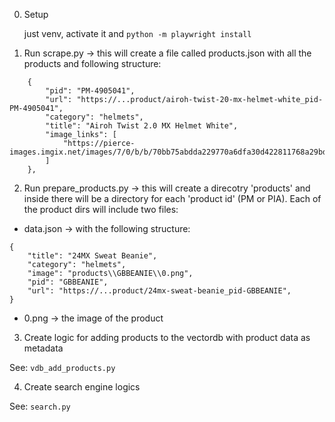 0. Setup

   just venv, activate it and
   `python -m playwright install`

1. Run scrape.py -> this will create a file called products.json with all the products and following structure:

```
    {
        "pid": "PM-4905041",
        "url": "https://...product/airoh-twist-20-mx-helmet-white_pid-PM-4905041",
        "category": "helmets",
        "title": "Airoh Twist 2.0 MX Helmet White",
        "image_links": [
            "https://pierce-images.imgix.net/images/7/0/b/b/70bb75abdda229770a6dfa30d422811768a29bd2_2_PIA_133951_0_140.png"
        ]
    },
```

2. Run prepare_products.py -> this will create a direcotry 'products'
and inside there will be a directory for each 'product id' (PM or PIA). Each of the product dirs will include two files:

- data.json -> with the following structure:

```
{
    "title": "24MX Sweat Beanie",
    "category": "helmets",
    "image": "products\\GBBEANIE\\0.png",
    "pid": "GBBEANIE",
    "url": "https://...product/24mx-sweat-beanie_pid-GBBEANIE",
}
```
- 0.png -> the image of the product

3. Create logic for adding products to the vectordb with product data as metadata

See: `vdb_add_products.py`

4. Create search engine logics

See: `search.py`
